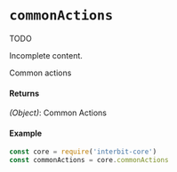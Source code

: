 # `commonActions`

<div class="tips danger">
  <p><span></span>TODO</p>
  <p>Incomplete content.</p>
</div>

Common actions


#### Returns

*(Object)*: Common Actions

#### Example

```js
const core = require('interbit-core')
const commonActions = core.commonActions
```
